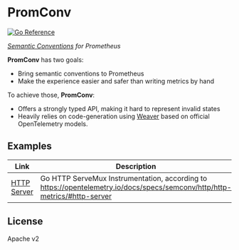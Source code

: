 # PromConv

[![Go Reference](https://pkg.go.dev/badge/shorez.de/promconv.svg)](https://pkg.go.dev/shorez.de/promconv)

_[Semantic Conventions](https://opentelemetry.io/docs/specs/semconv/) for Prometheus_

**PromConv** has two goals:
- Bring semantic conventions to Prometheus
- Make the experience easier and safer than writing metrics by hand

To achieve those, **PromConv**:

- Offers a strongly typed API, making it hard to represent invalid states
- Heavily relies on code-generation using [Weaver](https://github.com/open-telemetry/weaver) based on official OpenTelemetry models.

## Examples

| Link | Description |
|-|-|
| [HTTP Server](https://pkg.go.dev/shorez.de/promconv/otel/http#example-Instrument) | Go HTTP ServeMux Instrumentation, according to https://opentelemetry.io/docs/specs/semconv/http/http-metrics/#http-server |

## License

Apache v2